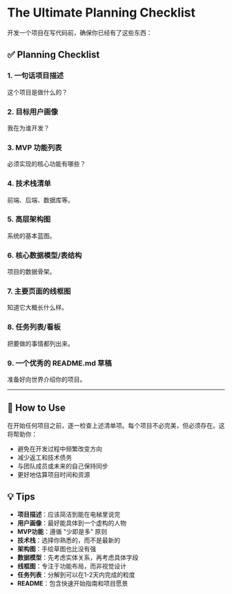 # The Ultimate Planning Checklist

开发一个项目在写代码前，确保你已经有了这些东西：

## ✅ Planning Checklist

### 1. 一句话项目描述
这个项目是做什么的？

### 2. 目标用户画像
我在为谁开发？

### 3. MVP 功能列表
必须实现的核心功能有哪些？

### 4. 技术栈清单
前端、后端、数据库等。

### 5. 高层架构图
系统的基本蓝图。

### 6. 核心数据模型/表结构
项目的数据骨架。

### 7. 主要页面的线框图
知道它大概长什么样。

### 8. 任务列表/看板
把要做的事情都列出来。

### 9. 一个优秀的 README.md 草稿
准备好向世界介绍你的项目。

---

## 📝 How to Use

在开始任何项目之前，逐一检查上述清单项。每个项目不必完美，但必须存在。这将帮助你：

- 避免在开发过程中频繁改变方向
- 减少返工和技术债务
- 与团队成员或未来的自己保持同步
- 更好地估算项目时间和资源

## 💡 Tips

- **项目描述**：应该简洁到能在电梯里说完
- **用户画像**：最好能具体到一个虚构的人物
- **MVP功能**：遵循 "少即是多" 原则
- **技术栈**：选择你熟悉的，而不是最新的
- **架构图**：手绘草图也比没有强
- **数据模型**：先考虑实体关系，再考虑具体字段
- **线框图**：专注于功能布局，而非视觉设计
- **任务列表**：分解到可以在1-2天内完成的粒度
- **README**：包含快速开始指南和项目愿景
